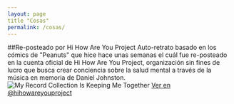 ```yaml
---
layout: page
title "Cosas"
permalink: /cosas/
---
```

##Re-posteado por Hi How Are You Project
Auto-retrato basado en los cómics de "Peanuts" que hice hace unas semanas el cuál fue re-posteado en la cuenta oficial de Hi How Are You Project, organización sin fines de lucro que busca crear conciencia sobre la salud mental a través de la música en memoria de Daniel Johnston.
![My Record Collection Is Keeping Me Together](https://i.imgur.com/6FOFBwm.jpg)
[Ver en @hihowareyouproject](https://www.instagram.com/p/B_P84IzlGmI/?utm_source=ig_web_copy_link)
